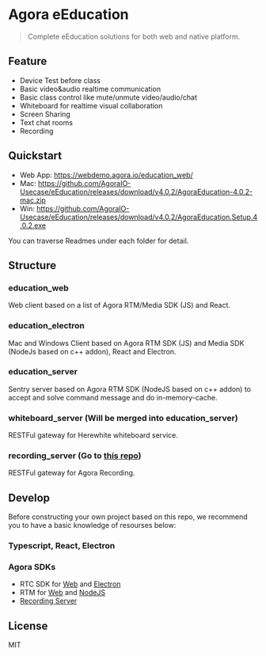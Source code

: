 # Agora eEducation

> Complete eEducation solutions for both web and native platform.

## Feature

- Device Test before class
- Basic video&audio realtime communication
- Basic class control like mute/unmute video/audio/chat
- Whiteboard for realtime visual collaboration
- Screen Sharing
- Text chat rooms
- Recording

## Quickstart

- Web App: https://webdemo.agora.io/education_web/  
- Mac: https://github.com/AgoraIO-Usecase/eEducation/releases/download/v4.0.2/AgoraEducation-4.0.2-mac.zip
- Win: https://github.com/AgoraIO-Usecase/eEducation/releases/download/v4.0.2/AgoraEducation.Setup.4.0.2.exe

You can traverse Readmes under each folder for detail.

## Structure

### education_web

Web client based on a list of Agora RTM/Media SDK (JS) and React.

### education_electron

Mac and Windows Client based on Agora RTM SDK (JS) and Media SDK (NodeJs based on c++ addon), React and Electron.

### education_server

Sentry server based on Agora RTM SDK (NodeJS based on c++ addon) to accept and solve command message and do in-memory-cache.

### whiteboard\_server (Will be merged into education_server)

RESTFul gateway for Herewhite whiteboard service.

### recording_server (Go to [this repo](https://github.com/AgoraIO/Basic-Recording/tree/release/2.3.3/Agora-Restful-Recording-Nodejs))

RESTFul gateway for Agora Recording.

## Develop
Before constructing your own project based on this repo, we recommend you to have a basic knowledge of resourses below:

### Typescript, React, Electron
### Agora SDKs
- RTC SDK for [Web](https://docs.agora.io/en/Video/API%20Reference/web/index.html) and [Electron](https://github.com/AgoraIO/Electron-SDK)
- RTM for [Web]() and [NodeJS](https://github.com/AgoraIO-Community/Agora-RTM-Nodejs)
- [Recording Server](https://github.com/AgoraIO/Basic-Recording/tree/release/2.3.3/Agora-Restful-Recording-Nodejs)


## License
MIT
